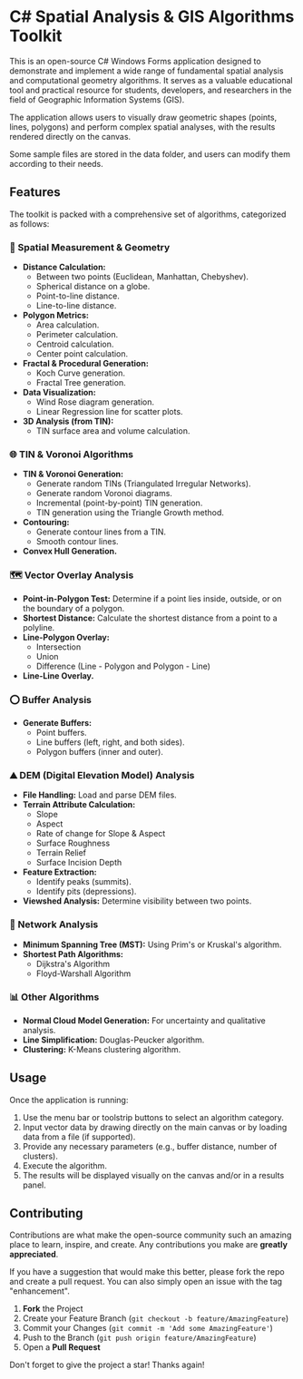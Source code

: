 # C# Spatial Analysis & GIS Algorithms Toolkit

This is an open-source C# Windows Forms application designed to demonstrate and implement a wide range of fundamental spatial analysis and computational geometry algorithms. It serves as a valuable educational tool and practical resource for students, developers, and researchers in the field of Geographic Information Systems (GIS).

The application allows users to visually draw geometric shapes (points, lines, polygons) and perform complex spatial analyses, with the results rendered directly on the canvas.

Some sample files are stored in the data folder, and users can modify them according to their needs.

## Features

The toolkit is packed with a comprehensive set of algorithms, categorized as follows:

### 📐 Spatial Measurement & Geometry
- **Distance Calculation:**
  - Between two points (Euclidean, Manhattan, Chebyshev).
  - Spherical distance on a globe.
  - Point-to-line distance.
  - Line-to-line distance.
- **Polygon Metrics:**
  - Area calculation.
  - Perimeter calculation.
  - Centroid calculation.
  - Center point calculation.
- **Fractal & Procedural Generation:**
  - Koch Curve generation.
  - Fractal Tree generation.
- **Data Visualization:**
  - Wind Rose diagram generation.
  - Linear Regression line for scatter plots.
- **3D Analysis (from TIN):**
  - TIN surface area and volume calculation.

### 🌐 TIN & Voronoi Algorithms
- **TIN & Voronoi Generation:**
  - Generate random TINs (Triangulated Irregular Networks).
  - Generate random Voronoi diagrams.
  - Incremental (point-by-point) TIN generation.
  - TIN generation using the Triangle Growth method.
- **Contouring:**
  - Generate contour lines from a TIN.
  - Smooth contour lines.
- **Convex Hull Generation.**

### 🗺️ Vector Overlay Analysis
- **Point-in-Polygon Test:** Determine if a point lies inside, outside, or on the boundary of a polygon.
- **Shortest Distance:** Calculate the shortest distance from a point to a polyline.
- **Line-Polygon Overlay:**
  - Intersection
  - Union
  - Difference (Line - Polygon and Polygon - Line)
- **Line-Line Overlay.**

### ⭕ Buffer Analysis
- **Generate Buffers:**
  - Point buffers.
  - Line buffers (left, right, and both sides).
  - Polygon buffers (inner and outer).

### ⛰️ DEM (Digital Elevation Model) Analysis
- **File Handling:** Load and parse DEM files.
- **Terrain Attribute Calculation:**
  - Slope
  - Aspect
  - Rate of change for Slope & Aspect
  - Surface Roughness
  - Terrain Relief
  - Surface Incision Depth
- **Feature Extraction:**
  - Identify peaks (summits).
  - Identify pits (depressions).
- **Viewshed Analysis:** Determine visibility between two points.

### 🔗 Network Analysis
- **Minimum Spanning Tree (MST):** Using Prim's or Kruskal's algorithm.
- **Shortest Path Algorithms:**
  - Dijkstra's Algorithm
  - Floyd-Warshall Algorithm

### 📊 Other Algorithms
- **Normal Cloud Model Generation:** For uncertainty and qualitative analysis.
- **Line Simplification:** Douglas-Peucker algorithm.
- **Clustering:** K-Means clustering algorithm.


## Usage

Once the application is running:
1.  Use the menu bar or toolstrip buttons to select an algorithm category.
2.  Input vector data by drawing directly on the main canvas or by loading data from a file (if supported).
3.  Provide any necessary parameters (e.g., buffer distance, number of clusters).
4.  Execute the algorithm.
5.  The results will be displayed visually on the canvas and/or in a results panel.

## Contributing

Contributions are what make the open-source community such an amazing place to learn, inspire, and create. Any contributions you make are **greatly appreciated**.

If you have a suggestion that would make this better, please fork the repo and create a pull request. You can also simply open an issue with the tag "enhancement".

1.  **Fork** the Project
2.  Create your Feature Branch (`git checkout -b feature/AmazingFeature`)
3.  Commit your Changes (`git commit -m 'Add some AmazingFeature'`)
4.  Push to the Branch (`git push origin feature/AmazingFeature`)
5.  Open a **Pull Request**

Don't forget to give the project a star! Thanks again!
